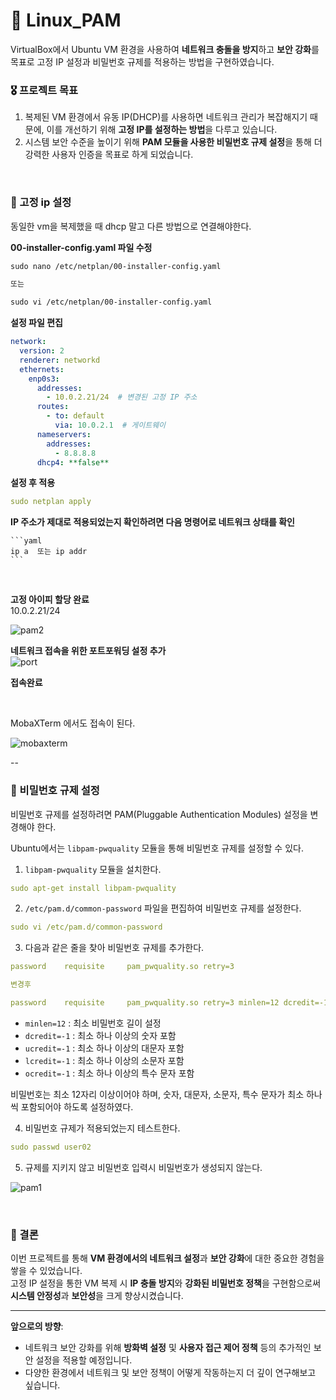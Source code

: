 # 🌾 Linux_PAM
VirtualBox에서 Ubuntu VM 환경을 사용하여 **네트워크 충돌을 방지**하고 **보안 강화**를 목표로 고정 IP 설정과 비밀번호 규제를 적용하는 방법을 구현하였습니다.

### 🎖️ 프로젝트 목표

1. 복제된 VM 환경에서 유동 IP(DHCP)를 사용하면 네트워크 관리가 복잡해지기 때문에, 이를 개선하기 위해 **고정 IP를 설정하는 방법**을 다루고 있습니다.
2. 시스템 보안 수준을 높이기 위해 **PAM 모듈을 사용한 비밀번호 규제 설정**을 통해 더 강력한 사용자 인증을 목표로 하게 되었습니다.

<br>

### 📍 고정 ip 설정

동일한 vm을 복제했을 때 dhcp 말고 다른 방법으로 연결해야한다. 

**00-installer-config.yaml 파일 수정**
```xml
sudo nano /etc/netplan/00-installer-config.yaml

또는

sudo vi /etc/netplan/00-installer-config.yaml
```

**설정 파일 편집**

```yaml
network:
  version: 2
  renderer: networkd
  ethernets:
    enp0s3:
      addresses:
        - 10.0.2.21/24  # 변경된 고정 IP 주소
      routes:
        - to: default
          via: 10.0.2.1  # 게이트웨이
      nameservers:
        addresses:
          - 8.8.8.8
      dhcp4: **false**
```

**설정 후 적용**

```yaml
sudo netplan apply
```

**IP 주소가 제대로 적용되었는지 확인하려면 다음 명령어로 네트워크 상태를 확인**
    
    ```yaml
    ip a  또는 ip addr
    ```

<br>

**고정 아이피 할당 완료** <br>
10.0.2.21/24

![pam2](https://github.com/user-attachments/assets/48dff0eb-9765-4b9f-8a69-49e68fc7ad92)


**네트워크 접속을 위한 포트포워딩 설정 추가** <br>
![port](https://github.com/user-attachments/assets/7d11e9dd-de3c-4ea4-98d4-cb82e07f7cd0)



**접속완료**

<br>

MobaXTerm 에서도 접속이 된다. <br>

![mobaxterm](https://github.com/user-attachments/assets/e5c2308a-ae2f-4aa6-acd2-e603b30801ee)


--

### 📍 비밀번호 규제 설정

비밀번호 규제를 설정하려면 PAM(Pluggable Authentication Modules) 설정을 변경해야 한다.

Ubuntu에서는 `libpam-pwquality` 모듈을 통해 비밀번호 규제를 설정할 수 있다. 

1) `libpam-pwquality` 모듈을 설치한다.

```yaml
sudo apt-get install libpam-pwquality
```

2. `/etc/pam.d/common-password` 파일을 편집하여 비밀번호 규제를 설정한다.

```yaml
sudo vi /etc/pam.d/common-password
```

3. 다음과 같은 줄을 찾아 비밀번호 규제를 추가한다.

```yaml
password    requisite     pam_pwquality.so retry=3

변경후

password    requisite     pam_pwquality.so retry=3 minlen=12 dcredit=-1 ucredit=-1 lcredit=-1 ocredit=-1
```

- `minlen=12` : 최소 비밀번호 길이 설정
- `dcredit=-1` : 최소 하나 이상의 숫자 포함
- `ucredit=-1` : 최소 하나 이상의 대문자 포함
- `lcredit=-1` : 최소 하나 이상의 소문자 포함
- `ocredit=-1` : 최소 하나 이상의 특수 문자 포함

비밀번호는 최소 12자리 이상이어야 하며, 숫자, 대문자, 소문자, 특수 문자가 최소 하나씩 포함되어야 하도록 설정하였다.

4. 비밀번호 규제가 적용되었는지 테스트한다.


```yaml
sudo passwd user02
```

5. 규제를 지키지 않고 비밀번호 입력시 비밀번호가 생성되지 않는다.

![pam1](https://github.com/user-attachments/assets/62d0c1b2-c674-4e8c-99f1-89c66e5d8942)

<br>


### 🤔 결론

이번 프로젝트를 통해 **VM 환경에서의 네트워크 설정**과 **보안 강화**에 대한 중요한 경험을 쌓을 수 있었습니다.  
고정 IP 설정을 통한 VM 복제 시 **IP 충돌 방지**와 **강화된 비밀번호 정책**을 구현함으로써 **시스템 안정성**과 **보안성**을 크게 향상시켰습니다.  

---

**앞으로의 방향**:
- 네트워크 보안 강화를 위해 **방화벽 설정** 및 **사용자 접근 제어 정책** 등의 추가적인 보안 설정을 적용할 예정입니다.
- 다양한 환경에서 네트워크 및 보안 정책이 어떻게 작동하는지 더 깊이 연구해보고 싶습니다.
